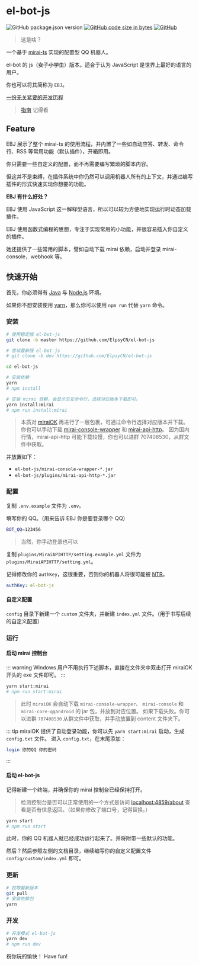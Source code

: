 # el-bot-js

![GitHub package.json version](https://img.shields.io/github/package-json/v/ElpsyCN/el-bot-js)
[![GitHub code size in bytes](https://img.shields.io/github/languages/code-size/ElpsyCN/el-bot-js)](https://github.com/ElpsyCN/el-bot-js)
[![GitHub](https://img.shields.io/github/license/ElpsyCN/el-bot-js)](https://github.com/ElpsyCN/el-bot-js/blob/master/LICENSE)

> 这是啥？

一个基于 [mirai-ts](https://github.com/YunYouJun/mirai-ts) 实现的配置型 QQ 机器人。

el-bot 的 js（~~女子小学生~~）版本。适合于认为 JavaScript 是世界上最好的语言的用户。

你也可以将其简称为 `EBJ`。

[一份无关紧要的开发历程](https://www.yunyoujun.cn/note/make-el-bot-js/)

> [指南](https://docs.bot.elpsy.cn/guide.html) 记得看

## Feature

EBJ 展示了整个 mirai-ts 的使用流程，并内置了一些如自动应答、转发、命令行、RSS 等常用功能（默认插件），开箱即用。

你只需要一些自定义的配置，而不再需要编写繁琐的脚本内容。

但这并不是束缚，在插件系统中你仍然可以调用机器人所有的上下文，并通过编写插件的形式快速实现你想要的功能。

**EBJ 有什么好处？**

EBJ 使用 JavaScript 这一解释型语言，所以可以较为方便地实现运行时动态加载插件。

EBJ 使用函数式编程的思想，专注于实现常用的小功能，并很容易插入你自定义的插件。

她还提供了一些常用的脚本，譬如自动下载 mirai 依赖，启动并登录 mirai-console，webhook 等。

## 快速开始

首先，你必须得有 [Java](https://www.java.com/zh_CN/) 与 [Node.js](https://nodejs.org/zh-cn/download/) 环境。

如果你不想安装使用 [yarn](https://www.yarnpkg.com/zh-Hans/)，那么你可以使用 `npm run` 代替 `yarn` 命令。

### 安装

```sh
# 使用稳定版 el-bot-js
git clone -b master https://github.com/ElpsyCN/el-bot-js

# 尝试最新版 el-bot-js
# git clone -b dev https://github.com/ElpsyCN/el-bot-js

cd el-bot-js

# 安装依赖
yarn
# npm install

# 安装 mirai 依赖，会显示交互命令行，选择对应版本下载即可。
yarn install:mirai
# npm run install:mirai
```

> 本质对 [miraiOK](https://github.com/LXY1226/miraiOK) 再进行了一层包裹，可通过命令行选择对应版本并下载。
> 你也可以手动下载 [mirai-console-wrapper](https://github.com/mamoe/mirai-console-wrapper/releases) 和 [mirai-api-http](https://github.com/mamoe/mirai-api-http/releases)。
> 因为国内行情，mirai-api-http 可能下载较慢，你也可以进群 707408530，从群文件中获取。

并放置如下：

- `el-bot-js/mirai-console-wrapper-*.jar`
- `el-bot-js/plugins/mirai-api-http-*.jar`

### 配置

复制 `.env.example` 文件为 `.env`。

填写你的 QQ。（用来告诉 EBJ 你是要登录哪个 QQ）

```bash
BOT_QQ=123456
```

> 当然，你手动登录也可以

复制 `plugins/MiraiAPIHTTP/setting.example.yml` 文件为 `plugins/MiraiAPIHTTP/setting.yml`。

记得修改你的 `authKey`，这很重要，否则你的机器人将很可能被 [NTR](https://zh.moegirl.org/zh-hans/NTR)。

```yaml
authKey: el-bot-js
```

#### 自定义配置

`config` 目录下新建一个 `custom` 文件夹，并新建 `index.yml` 文件。（用于书写后续的自定义配置）

### 运行

#### 启动 mirai 控制台

::: warning
Windows 用户不用执行下述脚本，直接在文件夹中双击打开 miraiOK 开头的 exe 文件即可。
:::

```sh
yarn start:mirai
# npm run start:mirai
```

> 此时 `miraiOK` 会自动下载 `mirai-console-wrapper`、 `mirai-console` 和 `mirai-core-qqandroid` 的 jar 包，并放到对应位置。
> 如果下载失败。你可以进群 `707408530` 从群文件中获取，并手动放置到 content 文件夹下。

::: tip
miraiOK 提供了自动登录功能，你可以先 `yarn start:mirai` 启动，生成 `config.txt` 文件。
进入 `config.txt`，在末尾添加：

```sh
login 你的QQ 你的密码
```

:::

#### 启动 el-bot-js

记得新建一个终端，并确保你的 mirai 控制台已经保持打开。

> 检测控制台是否可以正常使用的一个方式是访问 <localhost:4859/about> 查看是否有信息返回。（如果你修改了端口号，记得替换。）

```sh
yarn start
# npm run start
```

此时，你的 QQ 机器人就已经成功运行起来了。并将附带一些默认的功能。

然后？然后参照左侧的文档目录，继续编写你的自定义配置文件 `config/custom/index.yml` 即可。

### 更新

```sh
# 拉取最新版本
git pull
# 安装依赖包
yarn
```

### 开发

```sh
# 开发模式 el-bot-js
yarn dev
# npm run dev
```

<chat-panel title="聊天记录">
  <chat-message :id="910426929" nickname="云游君" >祝你玩的愉快！</chat-message>
  <chat-message nickname="ADD-SP" avatar="https://s1.ax1x.com/2020/06/03/td4S76.jpg">Have fun!</chat-message>
</chat-panel>
